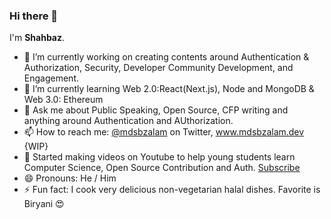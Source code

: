 ### Hi there 👋

I'm **Shahbaz**.

- 🔭 I’m currently working on creating contents around Authentication & Authorization, Security, Developer Community Development, and Engagement.
- 🌱 I’m currently learning Web 2.0:React(Next.js), Node and MongoDB & Web 3.0: Ethereum
- 💬 Ask me about Public Speaking, Open Source, CFP writing and anything around Authentication and AUthorization.
- 📫 How to reach me: [@mdsbzalam](https://www.twitter.com/mdsbzalam) on Twitter, www.mdsbzalam.dev {WIP}
- 🎥 Started making videos on Youtube to help young students learn Computer Science, Open Source Contribution and Auth. [Subscribe](https://bit.ly/mdsbzalam-yt)
- 😄 Pronouns: He / Him
- ⚡ Fun fact: I cook very delicious non-vegetarian halal dishes. Favorite is Biryani 😍

<!--
**shahbaz17/shahbaz17** is a ✨ _special_ ✨ repository because its `README.md` (this file) appears on your GitHub profile.

Here are some ideas to get you started:

- 🔭 I’m currently working on ...
- 🌱 I’m currently learning ...
- 👯 I’m looking to collaborate on ...
- 🤔 I’m looking for help with ...
- 💬 Ask me about ...
- 📫 How to reach me: ...
- 😄 Pronouns: ...
- ⚡ Fun fact: ...
-->
